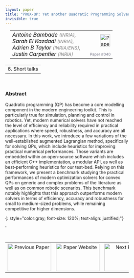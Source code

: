 ```yaml
---
layout: paper
title: "PROX-QP: Yet another Quadratic Programming Solver for Robotics and beyond"
invisible: true
---
```

<head>
<style>
* {
  box-sizing: border-box;
}

#myInput {
  background-position: 10px 10px;
  background-repeat: no-repeat;
  width: 100%;
  font-size: 100%;
  padding: 12px 20px 12px 40px;
  border: 1px solid #ddd;
  margin-bottom: 12px;
}

#myTable, #myTableA {
  border-collapse: collapse;
  width: 100%;
  border: 1px solid #ddd;
  font-size: 100%;
}

#myTable th, #myTable td, #myTableA th, #myTableA td {
  text-align: left;
  padding: 12px;
}

#myTable tr, #myTableA tr {
  border-bottom: 1px solid #ddd;
}

#myTable tr.header, #myTable tr:hover, #myTableA tr.header, #myTableA tr:hover {
  background-color: #f1f1f1;
}


#eventcounter1 a {
    font-size: 12px;
    color: #ffffff;
    display: block;
}

#eventcounter1 a:hover {
    text-decoration: none;
}

#eventcounter2 a {
    font-size: 12px;
    color: #ffffff;
    display: block;
}

#eventcounter2 a:hover {
    text-decoration: none;
}

</style>
</head>

<table width = "95%" style="padding-left: 15px; margin-left: auto; margin-right: 10px;">
<tr><td style = "vertical-align: top; padding-right: 25px;" rowspan="2">
<span style="color:black; font-size: 110%;"><i>
Antoine Bambade <span style="color:gray; font-size: 85%">(INRIA)</span><span style="color:gray; font-size: 100%">,</span><br>
Sarah El Kazdadi <span style="color:gray; font-size: 85%">(INRIA)</span><span style="color:gray; font-size: 100%">,</span><br>
Adrien B Taylor <span style="color:gray; font-size: 85%">(INRIA/ENS)</span><span style="color:gray; font-size: 100%">,</span><br>
Justin Carpentier <span style="color:gray; font-size: 85%">(INRIA)</span>
</i></span>
</td>

<td style="text-align: right;"><a href="http://www.roboticsproceedings.org/rss18/p040.pdf"><img src="{{ site.baseurl }}/images/paper_link.png" alt="Paper Website" width = "33"  height = "40"/></a><br></td>
</tr>
<tr>
<td style="color:#777789; text-align:right; font-size: 75%; margin-right:10px;">Paper&nbsp;#040</td>
</tr>
</table>

<table width="80%" style="margin-top: 20px; margin-left: auto; margin-right: auto;">
  <tr>
    <td style="text-align:center;">6. Short talks</td>
  </tr>
</table>
<br>


### Abstract
Quadratic programming (QP) has become a core modelling component in the modern engineering toolkit. This is particularly true for simulation, planning and control in robotics. Yet, modern numerical solvers have not reached the level of efficiency and reliability required in practical applications where speed, robustness, and accuracy are all necessary. In this work, we introduce a few variations of the well-established augmented Lagrangian method, specifically for solving QPs, which include heuristics for improving practical numerical performances. Those variants are embedded within an open-source software which includes an efficient C++ implementation, a modular API, as well as best-performing heuristics for our test-bed. Relying on this framework, we present a benchmark studying the practical performances of modern optimization solvers for convex QPs on generic and complex problems of the literature as well as on common robotic scenarios. This benchmark notably highlights that this approach outperforms modern solvers in terms of efficiency, accuracy and robustness for small to medium-sized problems, while remaining competitive for higher dimensions.

{: style="color:gray; font-size: 120%; text-align: justified;"}


<table width="100%" style="margin-top:40px;">
<tr>
    <td style="width: 30%; text-align: center;"><a href="{{ site.baseurl }}/program/papers/039/">
<img src="{{ site.baseurl }}/images/previous_paper_icon.png"
       alt="Previous Paper" width = "142"  height = "90"/> 
</a> </td>
<td style="text-align: center;"><a href="{{ site.baseurl }}/program/papers">
<img src="{{ site.baseurl }}/images/overview_icon.png"
       alt="Paper Website" width = "142"  height = "90"/> 
</a> </td>
    <td style="width: 30%; text-align: center;"><a href="{{ site.baseurl }}/program/papers/041/">
    <img src="{{ site.baseurl }}/images/next_paper_icon.png"
        alt="Next Paper" width = "142"  height = "90"/>
    </a></td>
'</tr>
</table>
